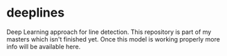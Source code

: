 # deeplines
Deep Learning approach for line detection.
This repository is part of my masters which isn't finished yet.
Once this model is working properly more info will be available here.
